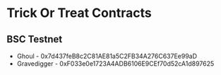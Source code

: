 # Trick Or Treat Contracts

## BSC Testnet
- Ghoul - 0x7d437feB8c2C81AE81a5C2FB34A276C637Ee99aD
- Gravedigger - 0xF033e0e1723A4ADB6106E9CEf70d52cA1d897625
